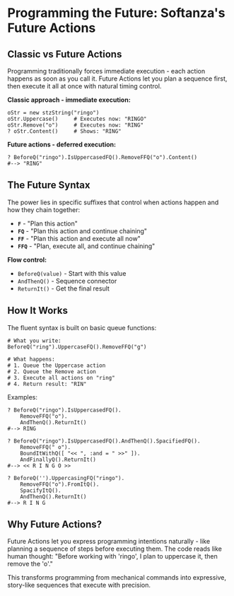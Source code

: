 # Programming the Future: Softanza's Future Actions

## Classic vs Future Actions

Programming traditionally forces immediate execution - each action happens as soon as you call it. Future Actions let you plan a sequence first, then execute it all at once with natural timing control.

**Classic approach - immediate execution:**
```ring
oStr = new stzString("ringo")
oStr.Uppercase()     # Executes now: "RINGO"
oStr.Remove("o")     # Executes now: "RING" 
? oStr.Content()     # Shows: "RING"
```

**Future actions - deferred execution:**
```ring
? BeforeQ("ringo").IsUppercasedFQ().RemoveFFQ("o").Content()
#--> "RING"
```

## The Future Syntax

The power lies in specific suffixes that control when actions happen and how they chain together:

- **`F`** - "Plan this action"
- **`FQ`** - "Plan this action and continue chaining"  
- **`FF`** - "Plan this action and execute all now"
- **`FFQ`** - "Plan, execute all, and continue chaining"

**Flow control:**
- `BeforeQ(value)` - Start with this value
- `AndThenQ()` - Sequence connector
- `ReturnIt()` - Get the final result


## How It Works

The fluent syntax is built on basic queue functions:

```ring
# What you write:
BeforeQ("ring").UppercaseFQ().RemoveFFQ("g")

# What happens:
# 1. Queue the Uppercase action
# 2. Queue the Remove action  
# 3. Execute all actions on "ring"
# 4. Return result: "RIN"
```

Examples:

```ring
? BeforeQ("ringo").IsUppercasedFQ().
	RemoveFFQ("o").
	AndThenQ().ReturnIt()
#--> RING

? BeforeQ("ringo").IsUppercasedFQ().AndThenQ().SpacifiedFQ().
	RemoveFFQ(" o").
	BoundItWithQ([ "<< ", :and = " >>" ]).
	AndFinallyQ().ReturnIt()
#--> << R I N G O >>

? BeforeQ('').UppercasingFQ("ringo").
	RemoveFFQ("o").FromItQ().
	SpacifyItQ().
	AndThenQ().ReturnIt()
#--> R I N G
```

## Why Future Actions?

Future Actions let you express programming intentions naturally - like planning a sequence of steps before executing them. The code reads like human thought: "Before working with 'ringo', I plan to uppercase it, then remove the 'o'."

This transforms programming from mechanical commands into expressive, story-like sequences that execute with precision.